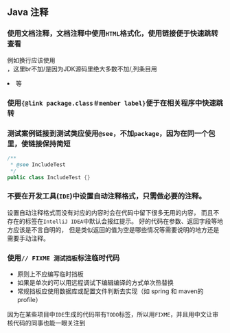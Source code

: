 ## Java 注释

### 使用文档注释，文档注释中使用`HTML`格式化，使用链接便于快速跳转查看

例如换行应该使用<br>，这里br不加/是因为JDK源码里绝大多数不加/,列条目用<li>等

### 使用`{@link package.class＃member label}`便于在相关程序中快速跳转

### 测试案例链接到测试类应使用`@see`，不加`package`，因为在同一个包里，使链接保持简短

```java
/**
 * @see IncludeTest
 */
public class IncludeTest {}
```


### 不要在开发工具(`IDE`)中设置自动注释格式，只需做必要的注释。

设置自动注释格式而没有对应的内容时会在代码中留下很多无用的内容，
而且不存在的标签在`IntelliJ IDEA`中默认会报红提示。
好的代码在参数、返回字段等地方应该是不言自明的，
但是类似返回的值为空是哪些情况等需要说明的地方还是需要手动注释。


### 使用`// FIXME 测试挡板`标注临时代码

- 原则上不应编写临时挡板
- 如果是单次的可以用远程调试下编辑编译的方式单次热替换
- 常规挡板应使用数据库或配置文件判断去实现（如 spring 和 maven的 profile）

因为在某些项目中`IDE`生成的代码带有`TODO`标签，所以用`FIXME`，并且用中文让审核代码的同事也能一眼关注到